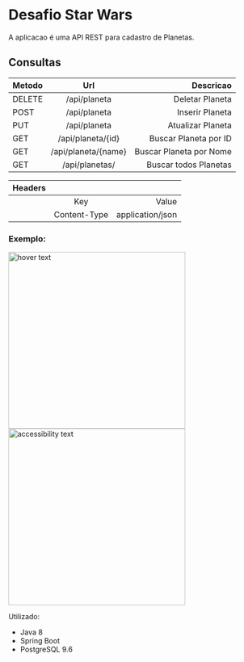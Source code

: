 
<h1>Desafio Star Wars</h1>

A aplicacao é uma API REST para cadastro de Planetas.</h4><br>

<h2>Consultas</h2>

| Metodo        | Url                    | Descricao                |
| ------------- |:-------------:         | -----:                   |
| DELETE        | /api/planeta           | Deletar Planeta          |
| POST          | /api/planeta           | Inserir Planeta          |
| PUT           | /api/planeta           | Atualizar Planeta        |
| GET           | /api/planeta/{id}      | Buscar Planeta  por ID   |
| GET           | /api/planeta/{name}    | Buscar Planeta  por Nome |
| GET           | /api/planetas/         | Buscar todos Planetas    |

| Headers       |                        |                          |
| ------------- |     :-------------:    |           -----:         |
|               | Key                    | Value                    |
|               | Content-Type           | application/json         |

<h3>Exemplo:</h3>
<p>
  <img src="Imagens/apipost.png" width="350" title="hover text">
  <img src="your_relative_path_here_number_2_large_name" width="350" alt="accessibility text">
</p
<h2>Utilizado:</h2>

- Java 8<br>
- Spring Boot<br> 
- PostgreSQL 9.6<br>
